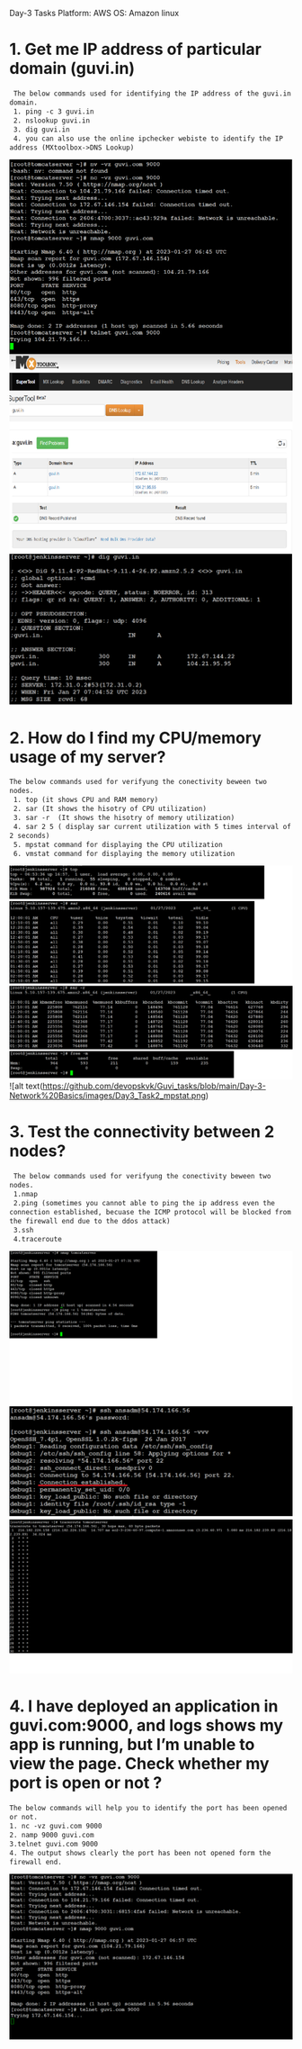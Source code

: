 Day-3 Tasks
Platform: AWS
OS: Amazon linux


<h1> 1. Get me IP address of particular domain (guvi.in) </h1>

     The below commands used for identifying the IP address of the guvi.in domain.   
     1. ping -c 3 guvi.in   
     2. nslookup guvi.in   
     3. dig guvi.in   
     4. you can also use the online ipchecker webiste to identify the IP address (MXtoolbox->DNS Lookup)   

![alt text](https://github.com/devopskvk/Guvi_tasks/blob/main/Day-3-Network%20Basics/images/Day3_Task1.png)
![alt text](https://github.com/devopskvk/Guvi_tasks/blob/main/Day-3-Network%20Basics/images/Day3_Task1_dig.png)



<h1> 2. How do I find my CPU/memory usage of my server? </h1>
    
    The below commands used for verifyung the conectivity beween two nodes.
     1. top (it shows CPU and RAM memory)
     2. sar (It shows the hisotry of CPU utilization)
     3. sar -r  (It shows the hisotry of memory utilization)
     4. sar 2 5 ( display sar current utilization with 5 times interval of 2 seconds)
     5. mpstat command for displaying the CPU utilization
     6. vmstat command for displaying the memory utilization
     
![alt text](https://github.com/devopskvk/Guvi_tasks/blob/main/Day-3-Network%20Basics/images/Day3_Task2.png)
![alt text(https://github.com/devopskvk/Guvi_tasks/blob/main/Day-3-Network%20Basics/images/Day3_Task2_mpstat.png)


<h1> 3. Test the connectivity between 2 nodes? </h1>

     The below commands used for verifyung the conectivity beween two nodes.
     1.nmap
     2.ping (sometimes you cannot able to ping the ip address even the connection established, becuase the ICMP protocol will be blocked from the firewall end due to the ddos attack)
     3.ssh
     4.traceroute

![alt text](https://github.com/devopskvk/Guvi_tasks/blob/main/Day-3-Network%20Basics/images/Day3_Task3.png)
![alt text](https://github.com/devopskvk/Guvi_tasks/blob/main/Day-3-Network%20Basics/images/Day3_Task3_ssh.png)
![alt text](https://github.com/devopskvk/Guvi_tasks/blob/main/Day-3-Network%20Basics/images/Day3_Task3_traceroute.png)


<h1> 4. I have deployed an application in guvi.com:9000, and logs shows my app is running, but I’m unable to view the page. Check whether my port is open or not ? </h1>

    The below commands will help you to identify the port has been opened or not.
    1. nc -vz guvi.com 9000
    2. namp 9000 guvi.com
    3.telnet guvi.com 9000
    4. The output shows clearly the port has been not opened form the firewall end.
    
![alt text](https://github.com/devopskvk/Guvi_tasks/blob/main/Day-3-Network%20Basics/images/Day3_Task4.png)
